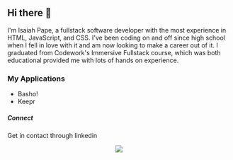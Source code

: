 ## Hi there 👋

I'm Isaiah Pape, a fullstack software developer with the most experience in HTML, JavaScript, and CSS. I've been coding on and off since high school when I fell in love with it and am now looking to make a career out of it. I graduated from Codework's Immersive Fullstack course, which was both educational provided me with lots of hands on experience.

### My Applications
- Basho!
- Keepr

##### Connect
Get in contact through linkedin 
<!--
**IDPAPE/IDPAPE** is a ✨ _special_ ✨ repository because its `README.md` (this file) appears on your GitHub profile.

Here are some ideas to get you started:

- 🔭 I’m currently working on ...
- 🌱 I’m currently learning ...
- 👯 I’m looking to collaborate on ...
- 🤔 I’m looking for help with ...
- 💬 Ask me about ...
- 📫 How to reach me: ...
- 😄 Pronouns: ...
- ⚡ Fun fact: ...
-->

<p align="center">
<img src="https://github-readme-stats.vercel.app/api/top-langs/?username=IDPAPE&layout=compact&hide_border=true&theme=darcula&bg_color=00000000&langs_count=6&hide=jupyter%20notebook,tex,css,php&exclude_repo=Pacman-AI">
  
</p>
